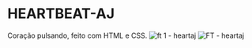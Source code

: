 # HEARTBEAT-AJ
Coração pulsando, feito com HTML e CSS.
![ft 1 - heartaj](https://user-images.githubusercontent.com/80775242/197084481-40105071-6054-48da-8f33-95297afc3ed8.png)
![FT - heartaj](https://user-images.githubusercontent.com/80775242/197084498-d4ae2c64-ae0f-4ecc-9c08-2a530d3e392c.png)
